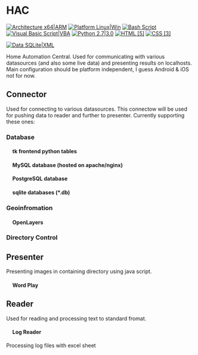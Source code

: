 # HAC
[![Architecture x64|ARM](https://img.shields.io/badge/Architecture-x64|ARM-yellowgreen.svg)](http://www.arm.com/products/processors/instruction-set-architectures/index.php)
[![Platform Linux|Win](https://img.shields.io/badge/Platform-Linux|Win-orange.svg)](https://sqlite.org/features.html)
[![Bash Script](https://img.shields.io/badge/Bash-Script-blue.svg)](https://www.gnu.org/software/bash/)
[![Visual Basic Script|VBA](https://img.shields.io/badge/Visual%20Basic-Script%20%7C%20VBA-lightgrey.svg)](https://msdn.microsoft.com/en-us/vstudio/ms788229.aspx)
[![Python 2.7|3.0](https://img.shields.io/badge/Python-2.7%20%7C%203.0-yellow.svg)](https://www.python.org/)
[![HTML [5]](https://img.shields.io/badge/HTML-%5B5%5D-brightgreen.svg)](http://www.w3schools.com/html/default.asp)
[![CSS [3]](https://img.shields.io/badge/CSS-%5B3%5D-ff69b4.svg)](http://www.w3schools.com/css/default.asp)

[![Data SQLite|XML](https://img.shields.io/badge/Data-SQLite|XML-green.svg)](https://sqlite.org/features.html)

Home Automation Central.
Used for communicating with various datasources (and also some live data) and presenting results on localhosts.
Main configuration should be platform independent, I guess Android & iOS not for now.

## Connector
Used for connecting to various datasources. This connectow will be used for pushing data to reader and further to presenter. Currently supporting these ones:
### Database
#### &nbsp;&nbsp;&nbsp;&nbsp; tk frontend python tables
#### &nbsp;&nbsp;&nbsp;&nbsp; MySQL database (hosted on apache/nginx)
#### &nbsp;&nbsp;&nbsp;&nbsp; PostgreSQL database
#### &nbsp;&nbsp;&nbsp;&nbsp; sqlite databases (*.db)
### Geoinfromation
#### &nbsp;&nbsp;&nbsp;&nbsp; OpenLayers
### Directory Control

## Presenter
Presenting images in containing directory using java script.
#### &nbsp;&nbsp;&nbsp;&nbsp; Word Play

## Reader
Used for reading and processing text to standard fromat.
#### &nbsp;&nbsp;&nbsp;&nbsp; Log Reader
Processing log files with excel sheet
